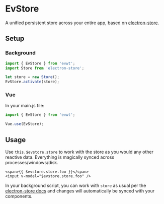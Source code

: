# EvStore

A unified persistent store across your entire app, based on [electron-store](https://github.com/sindresorhus/electron-store).

## Setup

### Background

```js
import { EvStore } from 'evwt';
import Store from 'electron-store';

let store = new Store();
EvStore.activate(store);
```

### Vue

In your main.js file:

```js
import { EvStore } from 'evwt';

Vue.use(EvStore);
```

## Usage

Use `this.$evstore.store` to work with the store as you would any other reactive data. Everything is magically synced across processes/windows/disk.

```vue
<span>{{ $evstore.store.foo }}</span>
<input v-model="$evstore.store.foo" />
```

In your background script, you can work with `store` as usual per the [electron-store docs](https://github.com/sindresorhus/electron-store) and changes will automatically be synced with your components.
